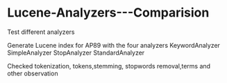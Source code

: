Lucene-Analyzers---Comparision
==============================

Test different analyzers 

Generate Lucene index for AP89 with the four analyzers
KeywordAnalyzer
SimpleAnalyzer
StopAnalyzer
StandardAnalyzer

Checked tokenization, tokens,stemming, stopwords removal,terms and other observation
